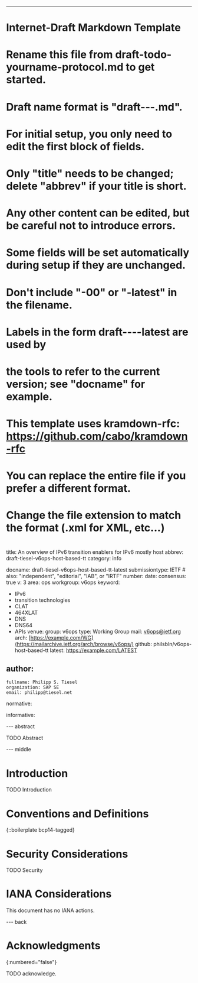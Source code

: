---
###
# Internet-Draft Markdown Template
#
# Rename this file from draft-todo-yourname-protocol.md to get started.
# Draft name format is "draft-<yourname>-<workgroup>-<name>.md".
#
# For initial setup, you only need to edit the first block of fields.
# Only "title" needs to be changed; delete "abbrev" if your title is short.
# Any other content can be edited, but be careful not to introduce errors.
# Some fields will be set automatically during setup if they are unchanged.
#
# Don't include "-00" or "-latest" in the filename.
# Labels in the form draft-<yourname>-<workgroup>-<name>-latest are used by
# the tools to refer to the current version; see "docname" for example.
#
# This template uses kramdown-rfc: https://github.com/cabo/kramdown-rfc
# You can replace the entire file if you prefer a different format.
# Change the file extension to match the format (.xml for XML, etc...)
#
###
title: An overview of IPv6 transition enablers for IPv6 mostly host
abbrev: draft-tiesel-v6ops-host-based-tt
category: info

docname: draft-tiesel-v6ops-host-based-tt-latest
submissiontype: IETF  # also: "independent", "editorial", "IAB", or "IRTF"
number:
date:
consensus: true
v: 3
area: ops
workgroup: v6ops
keyword:
 - IPv6
 - transition technologies
 - CLAT
 - 464XLAT
 - DNS
 - DNS64
 - APIs
venue:
  group: v6ops
  type: Working Group
  mail: v6ops@ietf.org
  arch: [https://example.com/WG](https://mailarchive.ietf.org/arch/browse/v6ops/)
  github: philsbln/v6ops-host-based-tt
  latest: https://example.com/LATEST

author:
 -
    fullname: Philipp S. Tiesel
    organization: SAP SE
    email: philipp@tiesel.net

normative:

informative:


--- abstract

TODO Abstract


--- middle

# Introduction

TODO Introduction


# Conventions and Definitions

{::boilerplate bcp14-tagged}


# Security Considerations

TODO Security


# IANA Considerations

This document has no IANA actions.


--- back

# Acknowledgments
{:numbered="false"}

TODO acknowledge.
